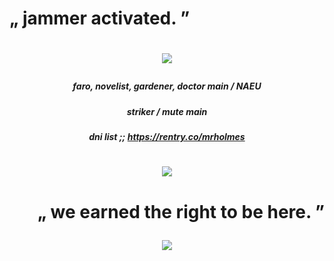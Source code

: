 # „ jammer activated. ”
# <p align="center"> ![](https://i.postimg.cc/vH1YQQFN/tae.gif)
##### <p align="center"> faro, novelist, gardener, doctor main / NAEU
##### <p align="center"> striker / mute main
##### <p align="center"> dni list ;; https://rentry.co/mrholmes
# <p align="center"> ![](https://i.postimg.cc/pd0VWyT3/poop.gif)
# <p align="right"> „ we earned the right to be here. ”
#### <p align="center"> ![](https://komarev.com/ghpvc/?username=astrocigarettes) 
